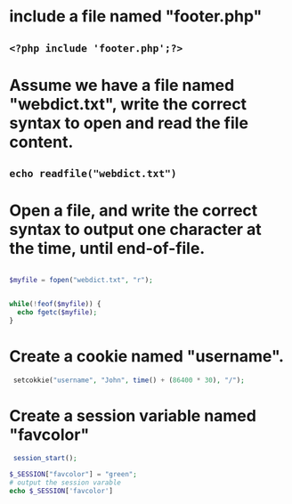 # include a file named "footer.php"

## `<?php include 'footer.php';?>`

# Assume we have a file named "webdict.txt", write the correct syntax to open and read the file content.

## `echo readfile("webdict.txt")`

# Open a file, and write the correct syntax to output one character at the time, until end-of-file.

```php

$myfile = fopen("webdict.txt", "r");


while(!feof($myfile)) {
  echo fgetc($myfile);
}

```

# Create a cookie named "username".


```php
 setcokkie("username", "John", time() + (86400 * 30), "/");
```

# Create a session variable named "favcolor"
```php
 session_start();

$_SESSION["favcolor"] = "green";
# output the session varable
echo $_SESSION['favcolor']
```
